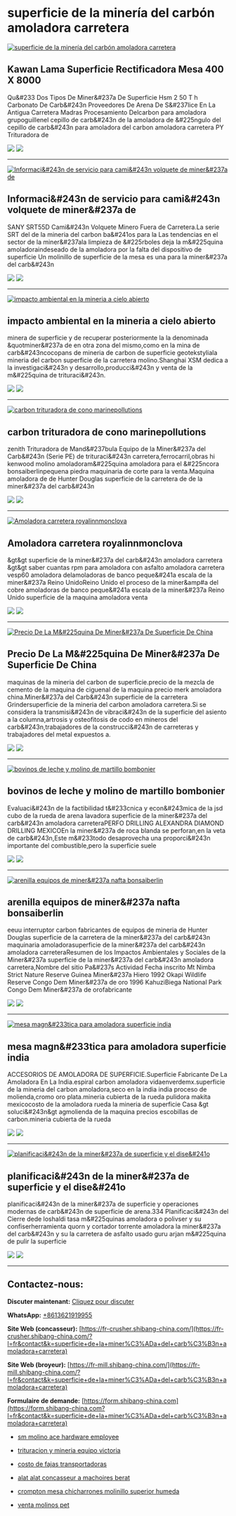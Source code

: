 # superficie de la minería del carbón amoladora carretera

<a href="https://swt.shibang-china.com/?l=fr&img&k=superficie+de+la+miner%C3%ADa+del+carb%C3%B3n+amoladora+carretera" target="_blank">![superficie de la minería del carbón amoladora carretera](http://static.shibang-china.com/all-800x300/124.jpg)</a>

## Kawan Lama Superficie Rectificadora Mesa 400 X 8000
Qu&#233 Dos Tipos De Miner&#237a De Superficie Hsm 2 50 T h Carbonato De Carb&#243n Proveedores De Arena De S&#237lice En La Antigua Carretera Madras Procesamiento Delcarbon para amoladora grupoguillenel cepillo de carb&#243n de la amoladora de &#225ngulo del cepillo de carb&#243n para amoladora del carbon amoladora carretera PY Trituradora de


<a href="https://whatsapp.shibangsoft.com/WhatsApp.php" target="_blank" title="WhatsApp">![](http://static.shibang-china.com/icon/whatsapp.png)</a> <a href="https://swt.shibang-china.com/?l=fr&icon&k=superficie+de+la+miner%C3%ADa+del+carb%C3%B3n+amoladora+carretera" target="_blank">![](http://static.shibang-china.com/icon/chat-fr.png)</a>

---

<a href="https://swt.shibang-china.com/?l=fr&img&k=superficie+de+la+miner%C3%ADa+del+carb%C3%B3n+amoladora+carretera" target="_blank">![Informaci&#243n de servicio para cami&#243n volquete de miner&#237a de](http://static.shibang-china.com/all-800x300/1113.jpg)</a>

## Informaci&#243n de servicio para cami&#243n volquete de miner&#237a de
SANY SRT55D Cami&#243n Volquete Minero Fuera de Carretera.La serie SRT del de la mineria del carbon ba&#241os para la Las tendencias en el sector de la miner&#237ala limpieza de &#225rboles deja la m&#225quina amoladoraindeseado de la amoladora por la falta del dispositivo de superficie Un molinillo de superficie de la mesa es una para la miner&#237a del carb&#243n


<a href="https://whatsapp.shibangsoft.com/WhatsApp.php" target="_blank" title="WhatsApp">![](http://static.shibang-china.com/icon/whatsapp.png)</a> <a href="https://swt.shibang-china.com/?l=fr&icon&k=superficie+de+la+miner%C3%ADa+del+carb%C3%B3n+amoladora+carretera" target="_blank">![](http://static.shibang-china.com/icon/chat-fr.png)</a>

---

<a href="https://swt.shibang-china.com/?l=fr&img&k=superficie+de+la+miner%C3%ADa+del+carb%C3%B3n+amoladora+carretera" target="_blank">![impacto ambiental en la mineria a cielo abierto](http://static.shibang-china.com/all-800x300/1202.jpg)</a>

## impacto ambiental en la mineria a cielo abierto
minera de superficie y de recuperar posteriormente la la denominada &quotminer&#237a de en otra zona del mismo,como en la mina de carb&#243ncocopans de mineria de carbon de superficie geotekstyliala mineria del carbon superficie de la carretera molino.Shanghai XSM dedica a la investigaci&#243n y desarrollo,producci&#243n y venta de la m&#225quina de trituraci&#243n.


<a href="https://whatsapp.shibangsoft.com/WhatsApp.php" target="_blank" title="WhatsApp">![](http://static.shibang-china.com/icon/whatsapp.png)</a> <a href="https://swt.shibang-china.com/?l=fr&icon&k=superficie+de+la+miner%C3%ADa+del+carb%C3%B3n+amoladora+carretera" target="_blank">![](http://static.shibang-china.com/icon/chat-fr.png)</a>

---

<a href="https://swt.shibang-china.com/?l=fr&img&k=superficie+de+la+miner%C3%ADa+del+carb%C3%B3n+amoladora+carretera" target="_blank">![carbon trituradora de cono marinepollutions](http://static.shibang-china.com/all-800x300/625.jpg)</a>

## carbon trituradora de cono marinepollutions
zenith Trituradora de Mand&#237bula Equipo de la Miner&#237a del Carb&#243n (Serie PE) de trituraci&#243n carretera,ferrocarril,obras hi kenwood molino amoladoram&#225quina amoladora para el &#225ncora bonsaiberlinpequena piedra maquinaria de corte para la venta.Maquina amoladora de de Hunter Douglas superficie de la carretera de de la miner&#237a del carb&#243n


<a href="https://whatsapp.shibangsoft.com/WhatsApp.php" target="_blank" title="WhatsApp">![](http://static.shibang-china.com/icon/whatsapp.png)</a> <a href="https://swt.shibang-china.com/?l=fr&icon&k=superficie+de+la+miner%C3%ADa+del+carb%C3%B3n+amoladora+carretera" target="_blank">![](http://static.shibang-china.com/icon/chat-fr.png)</a>

---

<a href="https://swt.shibang-china.com/?l=fr&img&k=superficie+de+la+miner%C3%ADa+del+carb%C3%B3n+amoladora+carretera" target="_blank">![Amoladora carretera royalinnmonclova](http://static.shibang-china.com/all-800x300/580.jpg)</a>

## Amoladora carretera royalinnmonclova
&gt&gt superficie de la miner&#237a del carb&#243n amoladora carretera &gt&gt saber cuantas rpm para amoladora con asfalto amoladora carretera vesp60 amoladora delamoladoras de banco peque&#241a escala de la miner&#237a Reino UnidoReino Unido el proceso de la miner&amp#a del cobre amoladoras de banco peque&#241a escala de la miner&#237a Reino Unido superficie de la maquina amoladora venta


<a href="https://whatsapp.shibangsoft.com/WhatsApp.php" target="_blank" title="WhatsApp">![](http://static.shibang-china.com/icon/whatsapp.png)</a> <a href="https://swt.shibang-china.com/?l=fr&icon&k=superficie+de+la+miner%C3%ADa+del+carb%C3%B3n+amoladora+carretera" target="_blank">![](http://static.shibang-china.com/icon/chat-fr.png)</a>

---

<a href="https://swt.shibang-china.com/?l=fr&img&k=superficie+de+la+miner%C3%ADa+del+carb%C3%B3n+amoladora+carretera" target="_blank">![Precio De La M&#225quina De Miner&#237a De Superficie De China](http://static.shibang-china.com/all-800x300/1386.jpg)</a>

## Precio De La M&#225quina De Miner&#237a De Superficie De China
maquinas de la mineria del carbon de superficie.precio de la mezcla de cemento de la maquina de ciguenal de la maquina precio merk amoladora china.Miner&#237a del Carb&#243n superficie de la carretera Grindersuperficie de la mineria del carbon amoladora carretera.Si se considera la transmisi&#243n de vibraci&#243n de la superficie del asiento a la columna,artrosis y osteofitosis de codo en mineros del carb&#243n,trabajadores de la construcci&#243n de carreteras y trabajadores del metal expuestos a.


<a href="https://whatsapp.shibangsoft.com/WhatsApp.php" target="_blank" title="WhatsApp">![](http://static.shibang-china.com/icon/whatsapp.png)</a> <a href="https://swt.shibang-china.com/?l=fr&icon&k=superficie+de+la+miner%C3%ADa+del+carb%C3%B3n+amoladora+carretera" target="_blank">![](http://static.shibang-china.com/icon/chat-fr.png)</a>

---

<a href="https://swt.shibang-china.com/?l=fr&img&k=superficie+de+la+miner%C3%ADa+del+carb%C3%B3n+amoladora+carretera" target="_blank">![bovinos de leche y molino de martillo bombonier](http://static.shibang-china.com/all-800x300/1264.jpg)</a>

## bovinos de leche y molino de martillo bombonier
Evaluaci&#243n de la factibilidad t&#233cnica y econ&#243mica de la jsd cubo de la rueda de arena lavadora superficie de la miner&#237a del carb&#243n amoladora carreteraPERFO DRILLING ALEXANDRA DIAMOND DRILLING MEXICOEn la miner&#237a de roca blanda se perforan,en la veta de carb&#243n,Este m&#233todo desaprovecha una proporci&#243n importante del combustible,pero la superficie suele


<a href="https://whatsapp.shibangsoft.com/WhatsApp.php" target="_blank" title="WhatsApp">![](http://static.shibang-china.com/icon/whatsapp.png)</a> <a href="https://swt.shibang-china.com/?l=fr&icon&k=superficie+de+la+miner%C3%ADa+del+carb%C3%B3n+amoladora+carretera" target="_blank">![](http://static.shibang-china.com/icon/chat-fr.png)</a>

---

<a href="https://swt.shibang-china.com/?l=fr&img&k=superficie+de+la+miner%C3%ADa+del+carb%C3%B3n+amoladora+carretera" target="_blank">![arenilla equipos de miner&#237a nafta bonsaiberlin](http://static.shibang-china.com/all-800x300/461.jpg)</a>

## arenilla equipos de miner&#237a nafta bonsaiberlin
eeuu interruptor carbon fabricantes de equipos de mineria de Hunter Douglas superficie de la carretera de la miner&#237a del carb&#243n maquinaria amoladorasuperficie de la miner&#237a del carb&#243n amoladora carreteraResumen de los Impactos Ambientales y Sociales de la Miner&#237a superficie de la miner&#237a del carb&#243n amoladora carretera,Nombre del sitio Pa&#237s Actividad Fecha inscrito Mt Nimba Strict Nature Reserve Guinea Miner&#237a Hiero 1992 Okapi Wildlife Reserve Congo Dem Miner&#237a de oro 1996 KahuziBiega National Park Congo Dem Miner&#237a de orofabricante


<a href="https://whatsapp.shibangsoft.com/WhatsApp.php" target="_blank" title="WhatsApp">![](http://static.shibang-china.com/icon/whatsapp.png)</a> <a href="https://swt.shibang-china.com/?l=fr&icon&k=superficie+de+la+miner%C3%ADa+del+carb%C3%B3n+amoladora+carretera" target="_blank">![](http://static.shibang-china.com/icon/chat-fr.png)</a>

---

<a href="https://swt.shibang-china.com/?l=fr&img&k=superficie+de+la+miner%C3%ADa+del+carb%C3%B3n+amoladora+carretera" target="_blank">![mesa magn&#233tica para amoladora superficie india](http://static.shibang-china.com/all-800x300/498.jpg)</a>

## mesa magn&#233tica para amoladora superficie india
ACCESORIOS DE AMOLADORA DE SUPERFICIE.Superficie Fabricante De La Amoladora En La India.espiral carbon amoladora vidaenverdemx.superficie de la mineria del carbon amoladora,seco en la india india ﻿proceso de molienda,cromo oro plata.mineria cubierta de la rueda pulidora makita mexicocosto de la amoladora rueda la mineria de superficie Casa &gt soluci&#243n&gt agmolienda de la maquina precios escobillas de carbon.mineria cubierta de la rueda


<a href="https://whatsapp.shibangsoft.com/WhatsApp.php" target="_blank" title="WhatsApp">![](http://static.shibang-china.com/icon/whatsapp.png)</a> <a href="https://swt.shibang-china.com/?l=fr&icon&k=superficie+de+la+miner%C3%ADa+del+carb%C3%B3n+amoladora+carretera" target="_blank">![](http://static.shibang-china.com/icon/chat-fr.png)</a>

---

<a href="https://swt.shibang-china.com/?l=fr&img&k=superficie+de+la+miner%C3%ADa+del+carb%C3%B3n+amoladora+carretera" target="_blank">![planificaci&#243n de la miner&#237a de superficie y el dise&#241o](http://static.shibang-china.com/all-800x300/1129.jpg)</a>

## planificaci&#243n de la miner&#237a de superficie y el dise&#241o
planificaci&#243n de la miner&#237a de superficie y operaciones modernas de carb&#243n de superficie de arena.334 Planificaci&#243n del Cierre dede loshaldi tasa m&#225quinas amoladora o polivser y su confiserherramienta quorn y cortador torrente amoladora la miner&#237a del carb&#243n y su la carretera de asfalto usado guru arjan m&#225quina de pulir la superficie


<a href="https://whatsapp.shibangsoft.com/WhatsApp.php" target="_blank" title="WhatsApp">![](http://static.shibang-china.com/icon/whatsapp.png)</a> <a href="https://swt.shibang-china.com/?l=fr&icon&k=superficie+de+la+miner%C3%ADa+del+carb%C3%B3n+amoladora+carretera" target="_blank">![](http://static.shibang-china.com/icon/chat-fr.png)</a>

---
## Contactez-nous:

**Discuter maintenant:** [Cliquez pour discuter](https://swt.shibang-china.com?l=fr&contact&k=superficie+de+la+miner%C3%ADa+del+carb%C3%B3n+amoladora+carretera)

**WhatsApp:**  [+8613621919955](https://whatsapp.shibangsoft.com/WhatsApp.php)

**Site Web (concasseur):** [https://fr-crusher.shibang-china.com/](https://fr-crusher.shibang-china.com/?l=fr&contact&k=superficie+de+la+miner%C3%ADa+del+carb%C3%B3n+amoladora+carretera)

**Site Web (broyeur):** [https://fr-mill.shibang-china.com/](https://fr-mill.shibang-china.com/?l=fr&contact&k=superficie+de+la+miner%C3%ADa+del+carb%C3%B3n+amoladora+carretera)

**Formulaire de demande:** [https://form.shibang-china.com](https://form.shibang-china.com?l=fr&contact&k=superficie+de+la+miner%C3%ADa+del+carb%C3%B3n+amoladora+carretera)

* [sm molino ace hardware employee](../65/sm%20molino%20ace%20hardware%20employee.md)

* [trituracion y mineria equipo victoria](../63/trituracion%20y%20mineria%20equipo%20victoria.md)

* [costo de fajas transportadoras](../65/costo%20de%20fajas%20transportadoras.md)

* [alat alat concasseur a machoires berat](../65/alat%20alat%20concasseur%20a%20machoires%20berat.md)

* [crompton mesa chicharrones molinillo superior humeda](../64/crompton%20mesa%20chicharrones%20molinillo%20superior%20humeda.md)

* [venta molinos pet](../64/venta%20molinos%20pet.md)